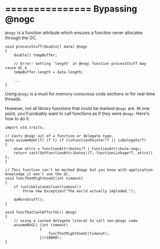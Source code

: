 ===============
Bypassing @nogc
===============

`@nogc` is a function attribute which ensures a function never allocates through the GC.

```
void processStuff(double[] data) @nogc
{
    double[] tempBuffer;

    // Error: setting 'length' in @nogc function processStuff may cause GC a
    tempBuffer.length = data.length; 

    ...
}
```

Using `@nogc` is a must for memory-conscious code sections or for real-time threads.


However, not all library functions that could be marked `@nogc` are. At one point, you'll probably want to call functions as if they were `@nogc`. Here's how to do it:

```
import std.traits;

// Casts @nogc out of a function or delegate type.
auto assumeNoGC(T) (T t) if (isFunctionPointer!T || isDelegate!T)
{
    enum attrs = functionAttributes!T | FunctionAttribute.nogc;
    return cast(SetFunctionAttributes!(T, functionLinkage!T, attrs)) t;
}

// This function can't be marked @nogc but you know with application knowledge it won't use the GC.
void funcThatMightUseGC(int timeout)
{
    if (unlikelyCondition(timeout))
        throw new Exception("The world actually imploded.");

    doMoreStuff();
}

void funcThatCantAffortGC() @nogc
{
    // using a casted delegate literal to call non-@nogc code
    assumeNoGC( (int timeout)
                {
                    funcThatMightUseGC(timeout);
                })(10000);
}
```    

